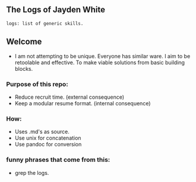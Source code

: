 ## The Logs of Jayden White

`logs: list of generic skills.`

## Welcome

- I am not attempting to be unique. Everyone has similar ware.
  I aim to be retoolable and effective. To make viable solutions
  from basic building blocks.

### Purpose of this repo:

- Reduce recruit time. (external consequence)
- Keep a modular resume format. (internal consequence)

### How:

- Uses .md's as source.
- Use unix for concatenation
- Use pandoc for conversion

### funny phrases that come from this:

- grep the logs.
